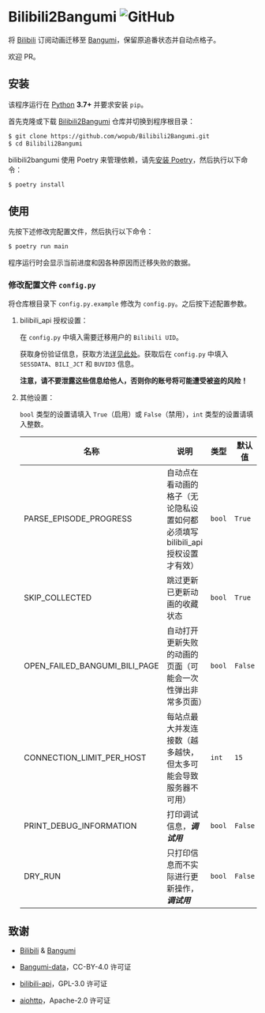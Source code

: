 # Bilibili2Bangumi ![GitHub](https://img.shields.io/github/license/wopub/Bilibili2Bangumi)

将 [Bilibili](https://www.bilibili.com/) 订阅动画迁移至 [Bangumi](https://bgm.tv/)，保留原追番状态并自动点格子。

欢迎 PR。

## 安装

该程序运行在 [Python](https://www.python.org/) **3.7+** 并要求安装 `pip`。

首先克隆或下载 [Bilibili2Bangumi](https://github.com/wopub/Bilibili2Bangumi) 仓库并切换到程序根目录：

```sh
$ git clone https://github.com/wopub/Bilibili2Bangumi.git
$ cd Bilibili2Bangumi
```

bilibili2bangumi 使用 Poetry 来管理依赖，请先[安装 Poetry](https://python-poetry.org/docs/#installation)，然后执行以下命令：

```sh
$ poetry install
```

## 使用

先按下述修改完配置文件，然后执行以下命令：
   
```sh
$ poetry run main
```

程序运行时会显示当前进度和因各种原因而迁移失败的数据。

### 修改配置文件 `config.py`

将仓库根目录下 `config.py.example` 修改为 `config.py`。之后按下述配置参数。

1. bilibili_api 授权设置：
   
   在 `config.py` 中填入需要迁移用户的 `Bilibili UID`。
   
   获取身份验证信息，获取方法[详见此处](https://www.passkou.com/bilibili-api/#/get-credential)。获取后在 `config.py` 中填入 `SESSDATA`、`BILI_JCT` 和 `BUVID3` 信息。

   **注意，请不要泄露这些信息给他人，否则你的账号将可能遭受被盗的风险！**

2. 其他设置：
   
   `bool` 类型的设置请填入 `True`（启用）或 `False`（禁用），`int` 类型的设置请填入整数。

   | 名称                          | 说明                                                                           | 类型   | 默认值  |
   | ----------------------------- | ------------------------------------------------------------------------------ | ------ | ------- |
   | PARSE_EPISODE_PROGRESS        | 自动点在看动画的格子（无论隐私设置如何都必须填写 bilibili_api 授权设置才有效） | `bool` | `True`  |
   | SKIP_COLLECTED                | 跳过更新已更新动画的收藏状态                                                   | `bool` | `True`  |
   | OPEN_FAILED_BANGUMI_BILI_PAGE | 自动打开更新失败的动画的页面（可能会一次性弹出非常多页面）                     | `bool` | `False` |
   | CONNECTION_LIMIT_PER_HOST     | 每站点最大并发连接数（越多越快，但太多可能会导致服务器不可用）                 | `int`  | `15`    |
   | PRINT_DEBUG_INFORMATION       | 打印调试信息，***调试用***                                                       | `bool` | `False` |
   | DRY_RUN                     | 只打印信息而不实际进行更新操作，***调试用***                                     | `bool` | `False` |

## 致谢

- [Bilibili](https://www.bilibili.com/) & [Bangumi](https://bgm.tv/)

- [Bangumi-data](https://github.com/bangumi-data/bangumi-data)，CC-BY-4.0 许可证

- [bilibili-api](https://github.com/Passkou/bilibili-api)，GPL-3.0 许可证

- [aiohttp](https://github.com/aio-libs/aiohttp)，Apache-2.0 许可证